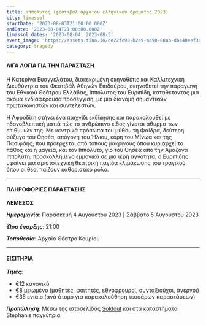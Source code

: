 ```yaml
---
title: ιππολυτος (φεστιβαλ αρχαιου ελληνικου δραματος 2023)
city: limassol
startDate: '2023-08-03T21:00:00.000Z'
endDate: '2023-08-04T21:00:00.000Z'
limassol_dates: '2023-08-04, 2023-08-5'
event_image: 'https://assets.tina.io/de22fc98-b2e9-4a98-88ab-db440eef3dc1/Ippolitos.jpeg'
category: tragedy
---
```


#### ΛΙΓΑ ΛΟΓΙΑ ΓΙΑ ΤΗΝ ΠΑΡΑΣΤΑΣΗ

Η Kατερίνα	Ευαγγελάτου,	διακεκριμένη	σκηνοθέτις	και Καλλιτεχνική	Διευθύντρια	του Φεστιβάλ	Αθηνών
Επιδαύρου, σκηνοθετεί την παραγωγή του Εθνικού Θεάτρου Ελλάδας,	Ιππόλυτος	του Ευριπίδη, καταθέτοντας μια
ακόμα ενδιαφέρουσα προσέγγιση, με μια διανομή σημαντικών πρωταγωνιστών και συντελεστών. 

Η Αφροδίτη στήνει ένα παιχνίδι	εκδίκησης	και παρακολουθεί	με ηδονοβλεπτική	ματιά πώς το ανθρώπινο	είδος γίνεται άθυρμα των επιθυμιών της. Με κεντρικά πρόσωπα του μύθου τη Φαίδρα, δεύτερη σύζυγο του Θησέα, απόγονη του Ήλιου, κόρη του Μίνωα και της Πασιφάης, που προέρχεται από τόπους μακρινούς όπου κυριαρχεί το πάθος και η μαγεία, και τον Ιππόλυτο, γιο του Θησέα από την Αμαζόνα Ιππολύτη, προσκολλημένο εμμονικά σε μια ιερή αγνότητα,	ο Ευριπίδης υφαίνει μια αριστοτεχνική θεατρική παγίδα κλιμάκωσης	του τραγικού,	όπου οι θεοί παίζουν καθοριστικό ρόλο.

***

#### ΠΛΗΡΟΦΟΡΙΕΣ ΠΑΡΑΣΤΑΣΗΣ

**ΛΕΜΕΣΟΣ**

***Ημερομηνία***: Παρασκευή 4 Αυγούστου 2023 | Σάββατο 5 Αυγούστου 2023

***Ώρα έναρξης***: 21:00

***Τοποθεσία***: Αρχαίο Θέατρο Κουρίου

***

#### ΕΙΣΙΤΗΡΙΑ

***Τιμές***:

* €12 κανονικό
* €8 μειωμένο	(μαθητές, φοιτητές, εθνοφρουροί, συνταξιούχοι, άνεργοι)
* €35 ενιαίο (ανά άτομο για παρακολούθηση τεσσάρων παραστάσεων)

***Προπώληση***: Μέσω της ιστοσελίδας [Soldout](https://www.soldoutticketbox.com/international-festival-of-ancient-greek-drama-2023/?lang=en "") και στα καταστήματα Stephanis παγκύπρια
